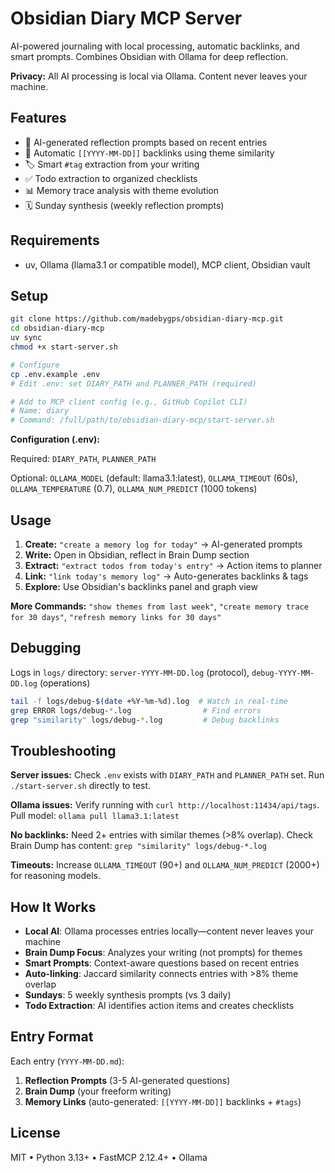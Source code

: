 # Obsidian Diary MCP Server

AI-powered journaling with local processing, automatic backlinks, and smart prompts. Combines Obsidian with Ollama for deep reflection.

**Privacy:** All AI processing is local via Ollama. Content never leaves your machine.

## Features

- 🧠 AI-generated reflection prompts based on recent entries
- 🔗 Automatic `[[YYYY-MM-DD]]` backlinks using theme similarity
- 🏷️ Smart `#tag` extraction from your writing
- ✅ Todo extraction to organized checklists
- 📊 Memory trace analysis with theme evolution
- 🗓️ Sunday synthesis (weekly reflection prompts)

## Requirements

- uv, Ollama (llama3.1 or compatible model), MCP client, Obsidian vault

## Setup

```bash
git clone https://github.com/madebygps/obsidian-diary-mcp.git
cd obsidian-diary-mcp
uv sync
chmod +x start-server.sh

# Configure
cp .env.example .env
# Edit .env: set DIARY_PATH and PLANNER_PATH (required)

# Add to MCP client config (e.g., GitHub Copilot CLI)
# Name: diary
# Command: /full/path/to/obsidian-diary-mcp/start-server.sh
```

**Configuration (.env):**

Required: `DIARY_PATH`, `PLANNER_PATH`

Optional: `OLLAMA_MODEL` (default: llama3.1:latest), `OLLAMA_TIMEOUT` (60s), `OLLAMA_TEMPERATURE` (0.7), `OLLAMA_NUM_PREDICT` (1000 tokens)


## Usage

1. **Create:** `"create a memory log for today"` → AI-generated prompts
2. **Write:** Open in Obsidian, reflect in Brain Dump section
3. **Extract:** `"extract todos from today's entry"` → Action items to planner
4. **Link:** `"link today's memory log"` → Auto-generates backlinks & tags
5. **Explore:** Use Obsidian's backlinks panel and graph view

**More Commands:** `"show themes from last week"`, `"create memory trace for 30 days"`, `"refresh memory links for 30 days"`

## Debugging

Logs in `logs/` directory: `server-YYYY-MM-DD.log` (protocol), `debug-YYYY-MM-DD.log` (operations)

```bash
tail -f logs/debug-$(date +%Y-%m-%d).log  # Watch in real-time
grep ERROR logs/debug-*.log                # Find errors
grep "similarity" logs/debug-*.log         # Debug backlinks
```

## Troubleshooting

**Server issues:** Check `.env` exists with `DIARY_PATH` and `PLANNER_PATH` set. Run `./start-server.sh` directly to test.

**Ollama issues:** Verify running with `curl http://localhost:11434/api/tags`. Pull model: `ollama pull llama3.1:latest`

**No backlinks:** Need 2+ entries with similar themes (>8% overlap). Check Brain Dump has content: `grep "similarity" logs/debug-*.log`

**Timeouts:** Increase `OLLAMA_TIMEOUT` (90+) and `OLLAMA_NUM_PREDICT` (2000+) for reasoning models.


## How It Works

- **Local AI**: Ollama processes entries locally—content never leaves your machine
- **Brain Dump Focus**: Analyzes your writing (not prompts) for themes
- **Smart Prompts**: Context-aware questions based on recent entries
- **Auto-linking**: Jaccard similarity connects entries with >8% theme overlap
- **Sundays**: 5 weekly synthesis prompts (vs 3 daily)
- **Todo Extraction**: AI identifies action items and creates checklists


## Entry Format

Each entry (`YYYY-MM-DD.md`):
1. **Reflection Prompts** (3-5 AI-generated questions)
2. **Brain Dump** (your freeform writing)
3. **Memory Links** (auto-generated: `[[YYYY-MM-DD]]` backlinks + `#tags`)

## License

MIT • Python 3.13+ • FastMCP 2.12.4+ • Ollama